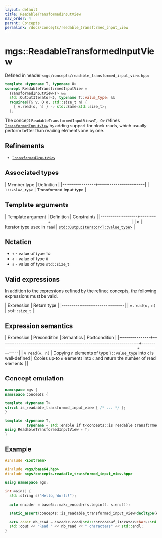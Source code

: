 ```yaml
---
layout: default
title: ReadableTransformedInputView
nav_order: 4
parent: Concepts
permalink: /docs/concepts/readable_transformed_input_view
---
```


# mgs::ReadableTransformedInputView

Defined in header `<mgs/concepts/readable_transformed_input_view.hpp>`

```cpp
template <typename T, typename O>
concept ReadableTransformedInputView =
  TransformedInputView<T> &&
  std::OutputIterator<O, typename T::value_type> &&
  requires(T& v, O o, std::size_t n) {
    { v.read(o, n) } -> std::Same<std::size_t>;
  };
```

The concept `ReadableTransformedInputView<T, O>` refines [`TransformedInputView`]() by adding support for block reads, which usually perform better than reading elements one by one.

## Refinements

* [`TransformedInputView`]()

## Associated types

| Member type     | Definition             |
|-----------------+------------------------|
| `T::value_type` | Transformed input type |

## Template arguments

| Template argument | Definition                   | Constraints                              |
|-------------------+------------------------------+------------------------------------------|
| `O`               | Iterator type used in `read` | [`std::OutputIterator<T::value_type>`]() |

## Notation

* `v` - value of type `T&`
* `o` - value of type `O`
* `n` - value of type `std::size_t`

## Valid expressions

In addition to the expressions defined by the refined concepts, the following expressions must be valid.

| Expression     | Return type   |
|----------------+---------------|
| `v.read(o, n)` | `std::size_t` |

## Expression semantics

| Expression     | Precondition                                                          | Semantics                                                                 | Postcondition |
|----------------+-----------------------------------------------------------------------+---------------------------------------------------------------------------+---------------|
| `v.read(o, n)` | Copying `n` elements of type `T::value_type` into `o` is well-defined | Copies up-to `n` elements into `o` and return the number of read elements |               |

## Concept emulation

```cpp
namespace mgs {
namespace concepts {

template <typename T>
struct is_readable_transformed_input_view { /* ... */ };
}

template <typename T,
          typename = std::enable_if_t<concepts::is_readable_transformed_input_view<T>::value>>
using ReadableTransformedInputView = T;
}
```

## Example

```cpp
#include <iostream>

#include <mgs/base64.hpp>
#include <mgs/concepts/readable_transformed_input_view.hpp>

using namespace mgs;

int main() {
  std::string s("Hello, World!");

  auto encoder = base64::make_encoder(s.begin(), s.end());

  static_assert(concepts::is_readable_transformed_input_view<decltype(encoder)>::value, "");

  auto const nb_read = encoder.read(std::ostreambuf_iterator<char>(std::cout), std::size_t(-1));
  std::cout << "Read " << nb_read << " characters" << std::endl;
}
```
